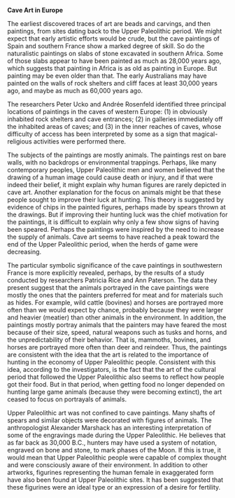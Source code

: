 **Cave Art in Europe**

The earliest discovered traces of art are beads and carvings, and then paintings, from sites dating back to the Upper Paleolithic period. We might expect that early artistic efforts would be crude, but the cave paintings of Spain and southern France show a marked degree of skill. So do the naturalistic paintings on slabs of stone excavated in southern Africa. Some of those slabs appear to have been painted as much as 28,000 years ago, which suggests that painting in Africa is as old as painting in Europe. But painting may be even older than that. The early Australians may have painted on the walls of rock shelters and cliff faces at least 30,000 years ago, and maybe as much as 60,000 years ago.

The researchers Peter Ucko and Andrée Rosenfeld identified three principal locations of paintings in the caves of western Europe: (1) in obviously inhabited rock shelters and cave entrances; (2) in galleries immediately off the inhabited areas of caves; and (3) in the inner reaches of caves, whose difficulty of access has been interpreted by some as a sign that magical-religious activities were performed there.

The subjects of the paintings are mostly animals. The paintings rest on bare walls, with no backdrops or environmental trappings. Perhaps, like many contemporary peoples, Upper Paleolithic men and women believed that the drawing of a human image could cause death or injury, and if that were indeed their belief, it might explain why human figures are rarely depicted in cave art. Another explanation for the focus on animals might be that these people sought to improve their luck at hunting. This theory is suggested by evidence of chips in the painted figures, perhaps made by spears thrown at the drawings. But if improving their hunting luck was the chief motivation for the paintings, it is difficult to explain why only a few show signs of having been speared. Perhaps the paintings were inspired by the need to increase the supply of animals. Cave art seems to have reached a peak toward the end of the Upper Paleolithic period, when the herds of game were decreasing.

The particular symbolic significance of the cave paintings in southwestern France is more explicitly revealed, perhaps, by the results of a study conducted by researchers Patricia Rice and Ann Paterson. The data they present suggest that the animals portrayed in the cave paintings were mostly the ones that the painters preferred for meat and for materials such as hides. For example, wild cattle (bovines) and horses are portrayed more often than we would expect by chance, probably because they were larger and heavier (meatier) than other animals in the environment. In addition, the paintings mostly portray animals that the painters may have feared the most because of their size, speed, natural weapons such as tusks and horns, and the unpredictability of their behavior. That is, mammoths, bovines, and horses are portrayed more often than deer and reindeer. Thus, the paintings are consistent with the idea that the art is related to the importance of hunting in the economy of Upper Paleolithic people. Consistent with this idea, according to the investigators, is the fact that the art of the cultural period that followed the Upper Paleolithic also seems to reflect how people got their food. But in that period, when getting food no longer depended on hunting large game animals (because they were becoming extinct), the art ceased to focus on portrayals of animals.

Upper Paleolithic art was not confined to cave paintings. Many shafts of spears and similar objects were decorated with figures of animals. The anthropologist Alexander Marshack has an interesting interpretation of some of the engravings made during the Upper Paleolithic. He believes that as far back as 30,000 B.C., hunters may have used a system of notation, engraved on bone and stone, to mark phases of the Moon. If this is true, it would mean that Upper Paleolithic people were capable of complex thought and were consciously aware of their environment. In addition to other artworks, figurines representing the human female in exaggerated form have also been found at Upper Paleolithic sites. It has been suggested that these figurines were an ideal type or an expression of a desire for fertility.